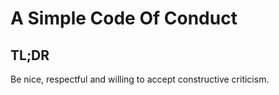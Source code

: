 # A Simple Code Of Conduct

## TL;DR
Be nice, respectful and willing to accept constructive criticism.
